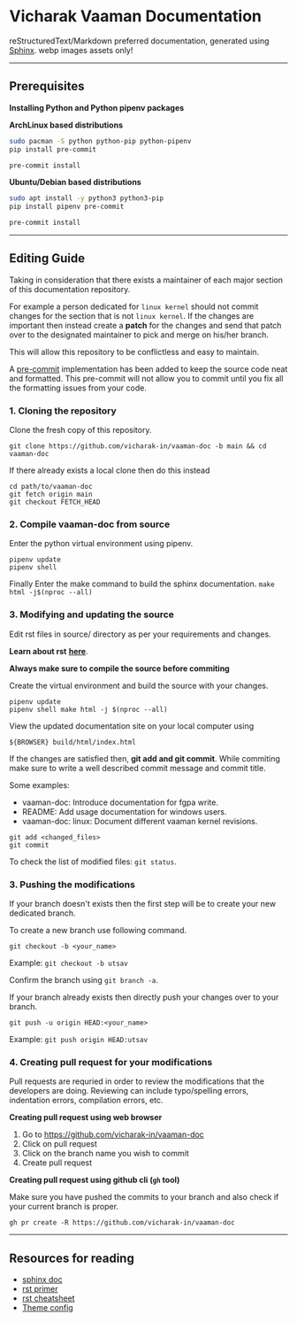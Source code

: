 # Vicharak Vaaman Documentation

reStructuredText/Markdown preferred documentation, generated using [Sphinx](https://www.sphinx-doc.org/en/master/usage/quickstart.html).
webp images assets only!

---

## Prerequisites

**Installing Python and Python pipenv packages**

**ArchLinux based distributions**
```bash
sudo pacman -S python python-pip python-pipenv
pip install pre-commit

pre-commit install
```

**Ubuntu/Debian based distributions**
```bash
sudo apt install -y python3 python3-pip
pip install pipenv pre-commit

pre-commit install
```

---

## Editing Guide

Taking in consideration that there exists a maintainer of each major section
of this documentation repository.

For example a person dedicated for `linux kernel` should not commit changes for the section that is not `linux kernel`.
If the changes are important then instead create a **patch** for the changes and send that patch over to the designated maintainer to pick and merge on his/her branch.

This will allow this repository to be conflictless and easy to maintain.

A [pre-commit](https://pre-commit.com) implementation has been added to keep the source code neat and formatted.
This pre-commit will not allow you to commit until you fix all the formatting issues from your code.

### 1. Cloning the repository

Clone the fresh copy of this repository.
```
git clone https://github.com/vicharak-in/vaaman-doc -b main && cd vaaman-doc
```

If there already exists a local clone then do this instead
```
cd path/to/vaaman-doc
git fetch origin main
git checkout FETCH_HEAD
```

### 2. Compile vaaman-doc from source

Enter the python virtual environment using pipenv.
```
pipenv update
pipenv shell
```

Finally Enter the make command to build the sphinx documentation.
`make html -j$(nproc --all)`

### 3. Modifying and updating the source

Edit rst files in source/ directory as per your requirements and changes.

**Learn about rst** [**here**](https://www.sphinx-doc.org/en/master/usage/restructuredtext/basics.html#restructuredtext-primer).

**Always make sure to compile the source before commiting**

Create the virtual environment and build the source with your changes.
```
pipenv update
pipenv shell make html -j $(nproc --all)
```

View the updated documentation site on your local computer using
```
${BROWSER} build/html/index.html
```

If the changes are satisfied then, **git add and git commit**.
While commiting make sure to write a well described commit message and commit title.

Some examples:
- vaaman-doc: Introduce documentation for fgpa write.
- README: Add usage documentation for windows users.
- vaaman-doc: linux: Document different vaaman kernel revisions.

```
git add <changed_files>
git commit
```
To check the list of modified files: `git status`.

### 3. Pushing the modifications

If your branch doesn't exists then the first step will be to create your new dedicated branch.

To create a new branch use following command.
```
git checkout -b <your_name>
```
Example: `git checkout -b utsav`

Confirm the branch using `git branch -a`.

If your branch already exists then directly push your changes over to your branch.
```
git push -u origin HEAD:<your_name>
```
Example: `git push origin HEAD:utsav`

### 4. Creating pull request for your modifications

Pull requests are requried in order to review the modifications that the developers are doing.
Reviewing can include typo/spelling errors, indentation errors, compilation errors, etc.

**Creating pull request using web browser**

1. Go to https://github.com/vicharak-in/vaaman-doc
2. Click on pull request
3. Click on the branch name you wish to commit
4. Create pull request

**Creating pull request using github cli (`gh` tool)**

Make sure you have pushed the commits to your branch and also check if your current branch is proper.

```
gh pr create -R https://github.com/vicharak-in/vaaman-doc
```

---

## Resources for reading

- [sphinx doc](https://www.sphinx-doc.org/en/master/index.html)
- [rst primer](https://www.sphinx-doc.org/en/master/usage/restructuredtext/basics.html#restructuredtext-primer)
- [rst cheatsheet](https://bashtage.github.io/sphinx-material/rst-cheatsheet/rst-cheatsheet.html)
- [Theme config](https://sphinxawesome.xyz)
